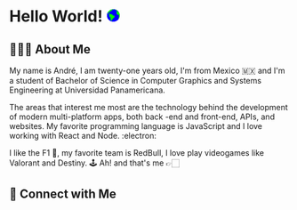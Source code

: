 <h1> Hello World!  <img src="https://github.com/LOG1CRS/LOG1CRS/blob/master/Earth.gif" width="24px"> </h1>



<h2> 👨🏻‍💻 About Me </h2>

<p>My name is André, I am twenty-one years old, I'm from Mexico 🇲🇽 and I'm a student of Bachelor of Science in Computer Graphics and Systems Engineering at Universidad Panamericana. </p>

<p>The areas that interest me most are the technology behind the development of modern
multi-platform apps, both back -end and front-end, APIs, and websites. My favorite programming
language is JavaScript and I love working with React and Node. :electron:</p>

<p>I like the F1 🏁, my favorite team is RedBull, I love play videogames like Valorant and Destiny. 🕹 Ah! and that's me 👉🏻</p>

<h2> 📱 Connect with Me </h2>

